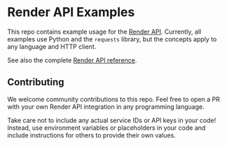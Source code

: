 # Render API Examples

This repo contains example usage for the [Render API](https://docs.render.com/api). Currently, all examples use Python and the `requests` library, but the concepts apply to any language and HTTP client.

See also the complete [Render API reference](https://api-docs.render.com/reference/introduction).

## Contributing

We welcome community contributions to this repo. Feel free to open a PR with your own Render API integration in any programming language.

Take care not to include any actual service IDs or API keys in your code! Instead, use environment variables or placeholders in your code and include instructions for others to provide their own values.
